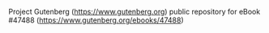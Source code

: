 Project Gutenberg (https://www.gutenberg.org) public repository for
eBook #47488 (https://www.gutenberg.org/ebooks/47488)
